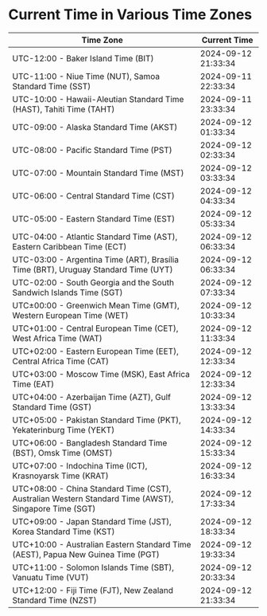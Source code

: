 # Current Time in Various Time Zones

| Time Zone | Current Time |
|-----------|--------------|
| UTC-12:00 - Baker Island Time (BIT) | 2024-09-12 21:33:34 |
| UTC-11:00 - Niue Time (NUT), Samoa Standard Time (SST) | 2024-09-11 22:33:34 |
| UTC-10:00 - Hawaii-Aleutian Standard Time (HAST), Tahiti Time (TAHT) | 2024-09-11 23:33:34 |
| UTC-09:00 - Alaska Standard Time (AKST) | 2024-09-12 01:33:34 |
| UTC-08:00 - Pacific Standard Time (PST) | 2024-09-12 02:33:34 |
| UTC-07:00 - Mountain Standard Time (MST) | 2024-09-12 03:33:34 |
| UTC-06:00 - Central Standard Time (CST) | 2024-09-12 04:33:34 |
| UTC-05:00 - Eastern Standard Time (EST) | 2024-09-12 05:33:34 |
| UTC-04:00 - Atlantic Standard Time (AST), Eastern Caribbean Time (ECT) | 2024-09-12 06:33:34 |
| UTC-03:00 - Argentina Time (ART), Brasília Time (BRT), Uruguay Standard Time (UYT) | 2024-09-12 06:33:34 |
| UTC-02:00 - South Georgia and the South Sandwich Islands Time (SGT) | 2024-09-12 07:33:34 |
| UTC±00:00 - Greenwich Mean Time (GMT), Western European Time (WET) | 2024-09-12 10:33:34 |
| UTC+01:00 - Central European Time (CET), West Africa Time (WAT) | 2024-09-12 11:33:34 |
| UTC+02:00 - Eastern European Time (EET), Central Africa Time (CAT) | 2024-09-12 12:33:34 |
| UTC+03:00 - Moscow Time (MSK), East Africa Time (EAT) | 2024-09-12 12:33:34 |
| UTC+04:00 - Azerbaijan Time (AZT), Gulf Standard Time (GST) | 2024-09-12 13:33:34 |
| UTC+05:00 - Pakistan Standard Time (PKT), Yekaterinburg Time (YEKT) | 2024-09-12 14:33:34 |
| UTC+06:00 - Bangladesh Standard Time (BST), Omsk Time (OMST) | 2024-09-12 15:33:34 |
| UTC+07:00 - Indochina Time (ICT), Krasnoyarsk Time (KRAT) | 2024-09-12 16:33:34 |
| UTC+08:00 - China Standard Time (CST), Australian Western Standard Time (AWST), Singapore Time (SGT) | 2024-09-12 17:33:34 |
| UTC+09:00 - Japan Standard Time (JST), Korea Standard Time (KST) | 2024-09-12 18:33:34 |
| UTC+10:00 - Australian Eastern Standard Time (AEST), Papua New Guinea Time (PGT) | 2024-09-12 19:33:34 |
| UTC+11:00 - Solomon Islands Time (SBT), Vanuatu Time (VUT) | 2024-09-12 20:33:34 |
| UTC+12:00 - Fiji Time (FJT), New Zealand Standard Time (NZST) | 2024-09-12 21:33:34 |
